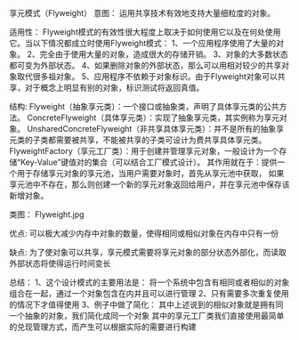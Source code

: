 
享元模式（Flyweight）
意图：
运用共享技术有效地支持大量细粒度的对象。

适用性：
Flyweight模式的有效性很大程度上取决于如何使用它以及在何处使用它。当以下情况都成立时使用Flyweight模式：
1、一个应用程序使用了大量的对象。
2、完全由于使用大量的对象，造成很大的存储开销。
3、对象的大多数状态都可变为外部状态。
4、如果删除对象的外部状态，那么可以用相对较少的共享对象取代很多祖对象。
5、应用程序不依赖于对象标识。由于Flyweight对象可以共享，对于概念上明显有别的对象，标识测试将返回真值。

结构:
Flyweight（抽象享元类）：一个接口或抽象类，声明了具体享元类的公共方法。
ConcreteFlyweight（具体享元类）：实现了抽象享元类，其实例称为享元对象。
UnsharedConcreteFlyweight（非共享具体享元类）：并不是所有的抽象享元类的子类都需要被共享，不能被共享的子类可设计为费共享具体享元类。
FlyweightFactory（享元工厂类）：用于创建并管理享元对象，一般设计为一个存储“Key-Value”键值对的集合（可以结合工厂模式设计）。
其作用就在于：提供一个用于存储享元对象的享元池，当用户需要对象时，首先从享元池中获取，
如果享元池中不存在，那么则创建一个新的享元对象返回给用户，并在享元池中保存该新增对象。

类图：
Flyweight.jpg

优点:
可以极大减少内存中对象的数量，使得相同或相似对象在内存中只有一份

缺点:
为了使对象可以共享，享元模式需要将享元对象的部分状态外部化，而读取外部状态将使得运行时间变长

总结：
1、这个设计模式的主要用法是：
将一个系统中包含有相同或者相似的对象组合在一起，通过一个对象包含在内并且可以进行管理
2、只有需要多次重复使用的情况下才值得使用
3、例子中做了简化：
    其中上述说到的相似对象就是拥有同一个抽象的对象，我们简化成同一个对象
    其中的享元工厂类我们直接使用最简单的兑现管理方式，而产生可以根据实际的需要进行构建
